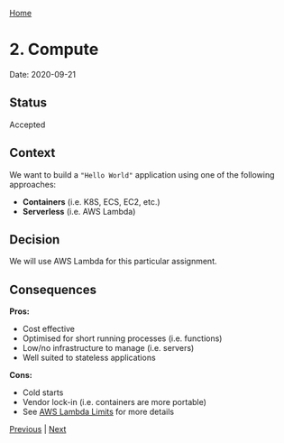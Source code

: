 [Home](../../README.md)
 
 # 2. Compute

Date: 2020-09-21

## Status

Accepted

## Context

We want to build a `"Hello World"` application using one of the
following approaches:

* **Containers** (i.e. K8S, ECS, EC2, etc.)
* **Serverless** (i.e. AWS Lambda)

## Decision

We will use AWS Lambda for this particular assignment.

## Consequences

**Pros:**

* Cost effective
* Optimised for short running processes (i.e. functions)
* Low/no infrastructure to manage (i.e. servers)
* Well suited to stateless applications

**Cons:**

* Cold starts
* Vendor lock-in (i.e. containers are more portable)
* See [AWS Lambda Limits] for more details


[Previous](001-record-decisions.md) | [Next](003-runtime.md)


[AWS Lambda Limits]: https://docs.aws.amazon.com/lambda/latest/dg/gettingstarted-limits.html
